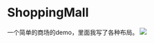 # ShoppingMall
一个简单的商场的demo，里面我写了各种布局。
<img src="http://www.chinanews.com/yl/2015/11-08/U528P4T8D7611985F107DT20151108161757.jpg" />
